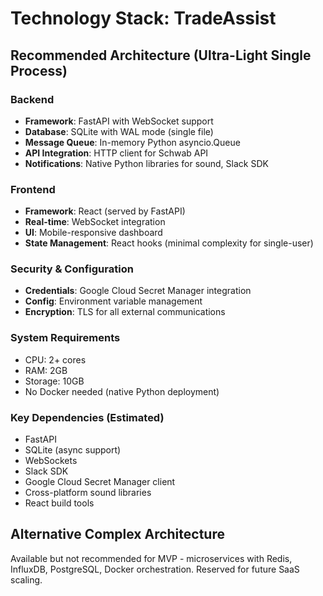 # Technology Stack: TradeAssist

## Recommended Architecture (Ultra-Light Single Process)

### Backend
- **Framework**: FastAPI with WebSocket support
- **Database**: SQLite with WAL mode (single file)
- **Message Queue**: In-memory Python asyncio.Queue
- **API Integration**: HTTP client for Schwab API
- **Notifications**: Native Python libraries for sound, Slack SDK

### Frontend
- **Framework**: React (served by FastAPI)
- **Real-time**: WebSocket integration
- **UI**: Mobile-responsive dashboard
- **State Management**: React hooks (minimal complexity for single-user)

### Security & Configuration
- **Credentials**: Google Cloud Secret Manager integration
- **Config**: Environment variable management
- **Encryption**: TLS for all external communications

### System Requirements
- CPU: 2+ cores
- RAM: 2GB
- Storage: 10GB
- No Docker needed (native Python deployment)

### Key Dependencies (Estimated)
- FastAPI
- SQLite (async support)
- WebSockets
- Slack SDK
- Google Cloud Secret Manager client
- Cross-platform sound libraries
- React build tools

## Alternative Complex Architecture
Available but not recommended for MVP - microservices with Redis, InfluxDB, PostgreSQL, Docker orchestration. Reserved for future SaaS scaling.